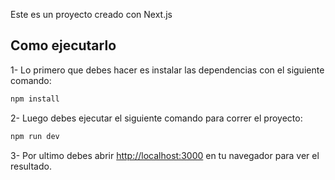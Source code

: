 Este es un proyecto creado con Next.js

## Como ejecutarlo

1- Lo primero que debes hacer es instalar las dependencias con el siguiente comando:

```bash
npm install
```
2- Luego debes ejecutar el siguiente comando para correr el proyecto:

```bash
npm run dev
```

3- Por ultimo debes abrir [http://localhost:3000](http://localhost:3000) en tu navegador para ver el resultado.


